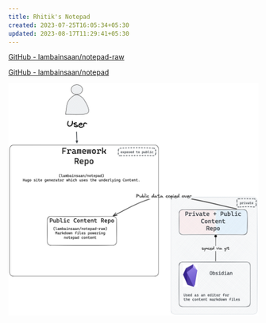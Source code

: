 ```yaml
---
title: Rhitik's Notepad
created: 2023-07-25T16:05:34+05:30
updated: 2023-08-17T11:29:41+05:30
---
```


[GitHub - lambainsaan/notepad-raw](https://github.com/lambainsaan/notepad-raw)


[GitHub - lambainsaan/notepad](https://github.com/lambainsaan/notepad)

![image](images/obsidian_vault_working.png)
